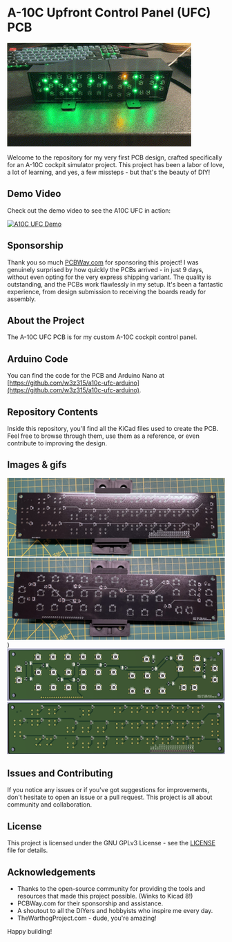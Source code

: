 # A-10C Upfront Control Panel (UFC) PCB
![blinky](./img/ufc_wip.gif)

Welcome to the repository for my very first PCB design, crafted specifically for an A-10C cockpit simulator project. This project has been a labor of love, a lot of learning, and yes, a few missteps - but that's the beauty of DIY!

## Demo Video

Check out the demo video to see the A10C UFC in action:

[![A10C UFC Demo](https://img.youtube.com/vi/IKTZMvRl_7A/0.jpg)](https://www.youtube.com/watch?v=IKTZMvRl_7A)

## Sponsorship
Thank you so much [PCBWay.com](https://pcbway.com) for sponsoring this project! I was genuinely surprised by how quickly the PCBs arrived - in just 9 days, without even opting for the very express shipping variant. The quality is outstanding, and the PCBs work flawlessly in my setup. It's been a fantastic experience, from design submission to receiving the boards ready for assembly.

## About the Project
The A-10C UFC PCB is for my custom A-10C cockpit control panel.

## Arduino Code
You can find the code for the PCB and Arduino Nano at [https://github.com/w3z315/a10c-ufc-arduino](https://github.com/w3z315/a10c-ufc-arduino).

## Repository Contents
Inside this repository, you'll find all the KiCad files used to create the PCB. Feel free to browse through them, use them as a reference, or even contribute to improving the design.

## Images & gifs
![pcb](./img/pcb_front.jpeg)
![pcb back](./img/pcb_back.jpeg))
![design](./img/ufc_panel_front.png)
![design back](./img/ufc_panel_back.png)


## Issues and Contributing

If you notice any issues or if you've got suggestions for improvements, don't hesitate to open an issue or a pull request. This project is all about community and collaboration.

## License

This project is licensed under the GNU GPLv3 License - see the [LICENSE](LICENSE) file for details.

## Acknowledgements
- Thanks to the open-source community for providing the tools and resources that made this project possible. (Winks to Kicad 8!)
- PCBWay.com for their sponsorship and assistance.
- A shoutout to all the DIYers and hobbyists who inspire me every day.
- TheWarthogProject.com - dude, you're amazing!

Happy building!